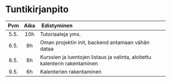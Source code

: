 Tuntikirjanpito
===============

Pvm    | Aika | Edistyminen
:-----:|:----:|:--------
5.5.   |10h   |Tutoriaaleja yms.
6.5.   |8h    |Oman projektin init, backend antamaan vähän dataa
8.5.   |8h    |Kurssien ja luentojen listaus ja valinta, aloitettu kalenterin rakentaminen
9.5.   |6h    |Kalenterien rakentaminen